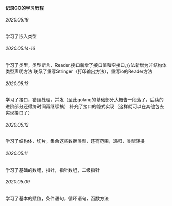 #### 记录GO的学习历程

###### 2020.05.19

学习了嵌入类型

###### 2020.05.14-16

学习了类型，类型断言，Reader,接口新增了接口值和空接口,方法新增为非结构体类型声明方法
联系了重写Stringer（打印输出方法），重写io的Reader方法

###### 2020.05.13

学习了接口，错误处理，并发（至此golang的基础部分大概告一段落了，后续的进阶部分还得挤时间再继续搞）
补充了接口的隐式实现（这样就可以在其他包去实现接口了）

###### 2020.05.12

学习了结构体，切片，集合这些数据类型，还有范围，递归，类型转换

###### 2020.05.11

学习了基础的数组，指针，指针数组，二级指针

###### 2020.05.09

学习了基本的赋值，条件语句，循环语句，函数方法
